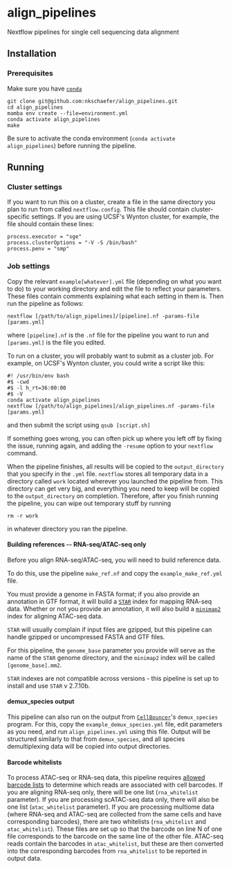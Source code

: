 # align_pipelines
Nextflow pipelines for single cell sequencing data alignment

## Installation

### Prerequisites
Make sure you have [`conda`](https://github.com/conda-forge/miniforge)

```
git clone git@github.com:nkschaefer/align_pipelines.git
cd align_pipelines
mamba env create --file=environment.yml
conda activate align_pipelines
make
```

Be sure to activate the conda environment (`conda activate align_pipelines`) before running the pipeline.

## Running

### Cluster settings
If you want to run this on a cluster, create a file in the same directory you plan to run from called `nextflow.config`. This file should contain cluster-specific settings. If you are using UCSF's Wynton cluster, for example, the file should contain these lines:
```
process.executor = "sge"
process.clusterOptions = "-V -S /bin/bash"
process.penv = "smp"
```

### Job settings
Copy the relevant `example[whatever].yml` file (depending on what you want to do) to your working directory and edit the file to reflect your parameters. These files contain comments explaining what each setting in them is. Then run the pipeline as follows:
```
nextflow [/path/to/align_pipelines]/[pipeline].nf -params-file [params.yml]
```
where `[pipeline].nf` is the `.nf` file for the pipeline you want to run and `[params.yml]` is the file you edited.

To run on a cluster, you will probably want to submit as a cluster job. For example, on UCSF's Wynton cluster, you could write a script like this:
```
#! /usr/bin/env bash
#$ -cwd
#$ -l h_rt=36:00:00
#$ -V
conda activate align_pipelines
nextflow [/path/to/align_pipelines]/align_pipelines.nf -params-file [params.yml]
```
and then submit the script using `qsub [script.sh]`

If something goes wrong, you can often pick up where you left off by fixing the issue, running again, and adding the `-resume` option to your `nextflow` command.

When the pipeline finishes, all results will be copied to the `output_directory` that you specify in the `.yml` file. `nextflow` stores all temporary data in a directory called `work` located wherever you launched the pipeline from. This directory can get very big, and everything you need to keep will be copied to the `output_directory` on completion. Therefore, after you finish running the pipeline, you can wipe out temporary stuff by running
```
rm -r work
```
in whatever directory you ran the pipeline.

#### Building references -- RNA-seq/ATAC-seq only
Before you align RNA-seq/ATAC-seq, you will need to build reference data. 

To do this, use the pipeline `make_ref.nf` and copy the `example_make_ref.yml` file. 

You must provide a genome in FASTA format; if you also provide an annotation in GTF format, it will build a [`STAR`](https://github.com/alexdobin/STAR) index for mapping RNA-seq data. Whether or not you provide an annotation, it will also build a [`minimap2`](https://github.com/lh3/minimap2) index for aligning ATAC-seq data. 

`STAR` will usually complain if input files are gzipped, but this pipeline can handle gzipped or uncompressed FASTA and GTF files.

For this pipeline, the `genome_base` parameter you provide will serve as the name of the `STAR` genome directory, and the `minimap2` index will be called `[genome_base].mm2`.

`STAR` indexes are not compatible across versions - this pipeline is set up to install and use `STAR` v 2.7.10b. 

#### demux_species output
This pipeline can also run on the output from [`CellBouncer`](https://github.com/nkschaefer/cellbouncer)'s `demux_species` program. For this, copy the `example_demux_species.yml` file, edit parameters as you need, and run `align_pipelines.yml` using this file. Output will be structured similarly to that from `demux_species`, and all species demultiplexing data will be copied into output directories.

#### Barcode whitelists
To process ATAC-seq or RNA-seq data, this pipeline requires [allowed barcode lists](https://kb.10xgenomics.com/hc/en-us/articles/115004506263-What-is-a-barcode-whitelist) to determine which reads are associated with cell barcodes. If you are aligning RNA-seq only, there will be one list (`rna_whitelist` parameter). If you are processing scATAC-seq data only, there will also be one list (`atac_whitelist` parameter). If you are processing multiome data (where RNA-seq and ATAC-seq are collected from the same cells and have corresponding barcodes), there are two whitelists (`rna_whitelist` and `atac_whitelist`). These files are set up so that the barcode on line N of one file corresponds to the barcode on the same line of the other file. ATAC-seq reads contain the barcodes in `atac_whitelist`, but these are then converted into the corresponding barcodes from `rna_whitelist` to be reported in output data.
